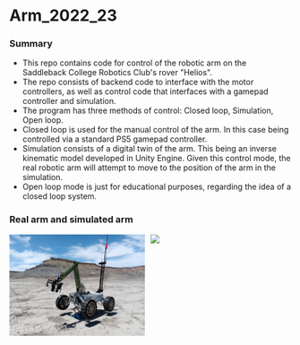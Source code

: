 # Arm_2022_23

### Summary
* This repo contains code for control of the robotic arm on the Saddleback College Robotics Club's rover "Helios".
* The repo consists of backend code to interface with the motor controllers, as well as control code that interfaces with a gamepad controller and simulation.
* The program has three methods of control: Closed loop, Simulation, Open loop.
* Closed loop is used for the manual control of the arm. In this case being controlled via a standard PS5 gamepad controller.
* Simulation consists of a digital twin of the arm. This being an inverse kinematic model developed in Unity Engine. Given this control mode, the real robotic arm will attempt to move to the position of the arm in the simulation.
* Open loop mode is just for educational purposes, regarding the idea of a closed loop system.

### Real arm and simulated arm
<img src="repo_images/real-rover.jpg" width="48%" align=left> 
<img src="repo_images/robot-arm-sim.gif" width="50%" align=right>
